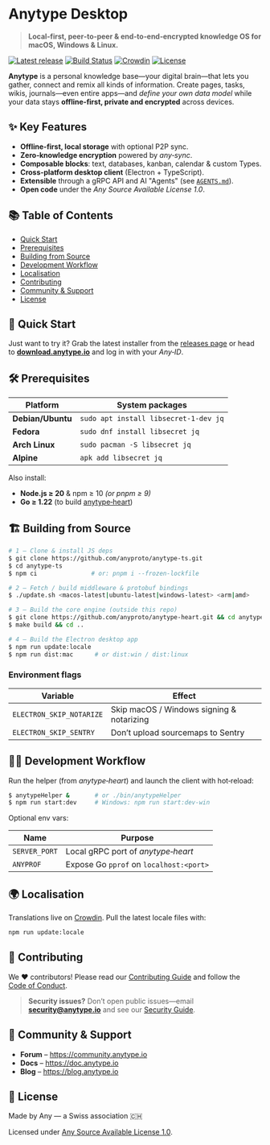 # Anytype Desktop

> **Local‑first, peer‑to‑peer & end‑to‑end‑encrypted knowledge OS for macOS, Windows & Linux.**

[![Latest release](https://img.shields.io/github/v/release/anyproto/anytype-ts?label=Download)](https://github.com/anyproto/anytype-ts/releases)
[![Build Status](https://github.com/anyproto/anytype-ts/actions/workflows/desktop.yml/badge.svg?branch=main)](https://github.com/anyproto/anytype-ts/actions/workflows/desktop.yml)
[![Crowdin](https://badges.crowdin.net/anytype-desktop/localized.svg)](https://crowdin.com/project/anytype-desktop)
[![License](https://img.shields.io/badge/license-ASAL-1.0-blue.svg)](LICENSE.md)



**Anytype** is a personal knowledge base—your digital brain—that lets you gather, connect and remix all kinds of information. Create pages, tasks, wikis, journals—even entire apps—and *define your own data model* while your data stays **offline‑first, private and encrypted** across devices.


## ✨ Key Features

- **Offline‑first, local storage** with optional P2P sync.
- **Zero‑knowledge encryption** powered by *any‑sync*.
- **Composable blocks**: text, databases, kanban, calendar & custom Types.
- **Cross‑platform desktop client** (Electron + TypeScript).
- **Extensible** through a gRPC API and AI "Agents" (see [`AGENTS.md`](./AGENTS.md)).
- **Open code** under the *Any Source Available License 1.0*.

## 📚 Table of Contents

- [Quick Start](#-quick-start)
- [Prerequisites](#-prerequisites)
- [Building from Source](#-building-from-source)
- [Development Workflow](#-development-workflow)
- [Localisation](#-localisation)
- [Contributing](#-contributing)
- [Community & Support](#-community--support)
- [License](#-license)


## 🚀 Quick Start

Just want to try it? Grab the latest installer from the [releases page](https://github.com/anyproto/anytype-ts/releases) or head to **[download.anytype.io](https://download.anytype.io)** and log in with your *Any‑ID*.


## 🛠 Prerequisites

| Platform          | System packages                    |
|-------------------|------------------------------------|
| **Debian/Ubuntu** | `sudo apt install libsecret-1-dev jq` |
| **Fedora**        | `sudo dnf install libsecret jq`       |
| **Arch Linux**    | `sudo pacman -S libsecret jq`         |
| **Alpine**        | `apk add libsecret jq`                |

Also install:

- **Node.js ≥ 20** & npm ≥ 10 *(or pnpm ≥ 9)*
- **Go ≥ 1.22** (to build [anytype‑heart](https://github.com/anyproto/anytype-heart))


## 🏗 Building from Source

```bash
# 1 – Clone & install JS deps
$ git clone https://github.com/anyproto/anytype-ts.git
$ cd anytype-ts
$ npm ci               # or: pnpm i --frozen-lockfile

# 2 – Fetch / build middleware & protobuf bindings
$ ./update.sh <macos-latest|ubuntu-latest|windows-latest> <arm|amd>

# 3 – Build the core engine (outside this repo)
$ git clone https://github.com/anyproto/anytype-heart.git && cd anytype-heart
$ make build && cd ..

# 4 – Build the Electron desktop app
$ npm run update:locale
$ npm run dist:mac      # or dist:win / dist:linux
```

### Environment flags

| Variable                  | Effect                                   |
|---------------------------|-------------------------------------------|
| `ELECTRON_SKIP_NOTARIZE`  | Skip macOS / Windows signing & notarizing |
| `ELECTRON_SKIP_SENTRY`    | Don’t upload sourcemaps to Sentry         |


## 🧑‍💻 Development Workflow

Run the helper (from *anytype‑heart*) and launch the client with hot‑reload:

```bash
$ anytypeHelper &       # or ./bin/anytypeHelper
$ npm run start:dev     # Windows: npm run start:dev-win
```

Optional env vars:

| Name          | Purpose                                 |
|---------------|-----------------------------------------|
| `SERVER_PORT` | Local gRPC port of *anytype‑heart*       |
| `ANYPROF`     | Expose Go `pprof` on `localhost:<port>`  |


## 🌍 Localisation

Translations live on [Crowdin](https://crowdin.com/project/anytype-desktop). Pull the latest locale files with:

```bash
npm run update:locale
```


## 🤝 Contributing

We ♥ contributors! Please read our [Contributing Guide](CONTRIBUTING.md) and follow the [Code of Conduct](CODE_OF_CONDUCT.md).

> **Security issues?** Don’t open public issues—email **security@anytype.io** and see our [Security Guide](SECURITY.md).


## 💬 Community & Support

- **Forum** – <https://community.anytype.io>
- **Docs** – <https://doc.anytype.io>
- **Blog** – <https://blog.anytype.io>

## 📝 License

Made by Any — a Swiss association 🇨🇭

Licensed under [Any Source Available License 1.0](./LICENSE.md).
